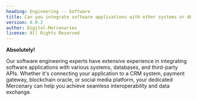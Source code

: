 ```yaml
---
heading: Engineering -- Software
title: Can you integrate software applications with other systems or APIs
version: 0.0.2
author: Digital-Mercenaries
license: All Rights Reserved
---
```



**Absolutely!**

Our software engineering experts have extensive experience in integrating
software applications with various systems, databases, and third-party APIs.
Whether it's connecting your application to a CRM system, payment gateway,
blockchain oracle, or social media platform, your dedicated Mercenary can help
you achieve seamless interoperability and data exchange.

